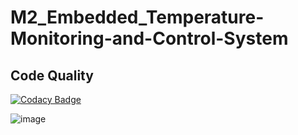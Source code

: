 # M2_Embedded_Temperature-Monitoring-and-Control-System
## Code Quality
[![Codacy Badge](https://app.codacy.com/project/badge/Grade/f9ba34de16504099840c71bbaa62a72b)](https://www.codacy.com/gh/praveenkumar136/M2_Embedded_Temperature-Monitoring-and-Control-System/dashboard?utm_source=github.com&amp;utm_medium=referral&amp;utm_content=praveenkumar136/M2_Embedded_Temperature-Monitoring-and-Control-System&amp;utm_campaign=Badge_Grade)


 ![image](https://user-images.githubusercontent.com/68271765/144364176-39eb96e8-7226-4878-bd2c-a9c8ffd5d92f.png)
